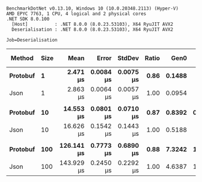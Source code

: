 ```

BenchmarkDotNet v0.13.10, Windows 10 (10.0.20348.2113) (Hyper-V)
AMD EPYC 7763, 1 CPU, 4 logical and 2 physical cores
.NET SDK 8.0.100
  [Host]          : .NET 8.0.0 (8.0.23.53103), X64 RyuJIT AVX2
  Deserialisation : .NET 8.0.0 (8.0.23.53103), X64 RyuJIT AVX2

Job=Deserialisation  

```
| Method   | Size | Mean       | Error     | StdDev    | Ratio | Gen0   | Gen1   | Allocated | Alloc Ratio |
|--------- |----- |-----------:|----------:|----------:|------:|-------:|-------:|----------:|------------:|
| **Protobuf** | **1**    |   **2.471 μs** | **0.0084 μs** | **0.0075 μs** |  **0.86** | **0.1488** |      **-** |   **2.45 KB** |        **1.52** |
| Json     | 1    |   2.863 μs | 0.0064 μs | 0.0057 μs |  1.00 | 0.0954 |      - |   1.62 KB |        1.00 |
|          |      |            |           |           |       |        |        |           |             |
| **Protobuf** | **10**   |  **14.553 μs** | **0.0801 μs** | **0.0710 μs** |  **0.87** | **0.8392** | **0.0305** |  **13.78 KB** |        **1.56** |
| Json     | 10   |  16.626 μs | 0.1542 μs | 0.1443 μs |  1.00 | 0.5188 |      - |   8.83 KB |        1.00 |
|          |      |            |           |           |       |        |        |           |             |
| **Protobuf** | **100**  | **126.141 μs** | **0.7773 μs** | **0.6890 μs** |  **0.88** | **7.3242** | **1.7090** | **123.52 KB** |        **1.58** |
| Json     | 100  | 143.929 μs | 0.2450 μs | 0.2292 μs |  1.00 | 4.6387 | 1.2207 |  78.29 KB |        1.00 |
